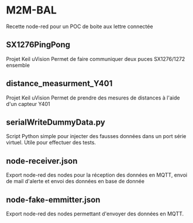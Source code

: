 # M2M-BAL
Recette node-red pour un POC de boite aux lettre connectée

## SX1276PingPong
Projet Keil uVision
Permet de faire communiquer deux puces SX1276/1272 ensemble

## distance_measurment_Y401
Projet Keil uVision
Permet de prendre des mesures de distances à l'aide d'un capteur Y401

## serialWriteDummyData.py
Script Python simple pour injecter des fausses données dans un port série virtuel.
Utile pour effectuer des tests.

## node-receiver.json
Export node-red des nodes pour la réception des données en MQTT, envoi de mail d'alerte et envoi des données en base de donnée

## node-fake-emmitter.json
Export node-red des nodes permettant d'envoyer des données en MQTT.